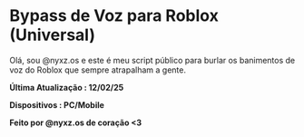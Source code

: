 # Bypass de Voz para Roblox (Universal)

Olá, sou @nyxz.os e este é meu script público para burlar os banimentos de voz do Roblox que sempre atrapalham a gente.

**Última Atualização : 12/02/25**

**Dispositivos : PC/Mobile**

**Feito por @nyxz.os de coração <3**
